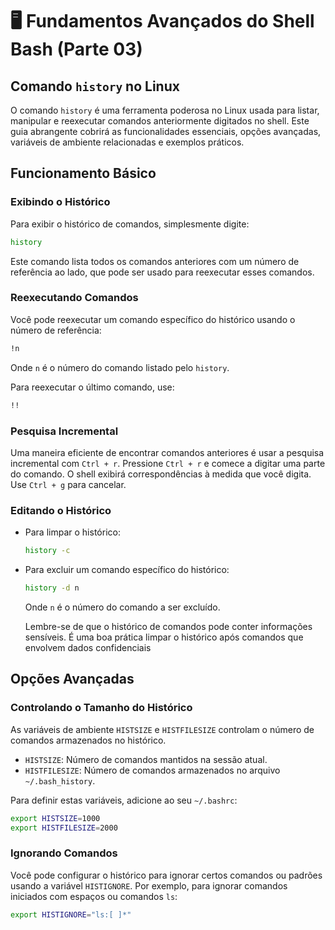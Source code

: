 # 🖥️ Fundamentos Avançados do Shell Bash (Parte 03)

## Comando `history` no Linux

O comando `history` é uma ferramenta poderosa no Linux usada para listar, manipular e reexecutar comandos anteriormente digitados no shell. Este guia abrangente cobrirá as funcionalidades essenciais, opções avançadas, variáveis de ambiente relacionadas e exemplos práticos.

## Funcionamento Básico

### Exibindo o Histórico

Para exibir o histórico de comandos, simplesmente digite:

```bash
history
```

Este comando lista todos os comandos anteriores com um número de referência ao lado, que pode ser usado para reexecutar esses comandos.

### Reexecutando Comandos

Você pode reexecutar um comando específico do histórico usando o número de referência:

```bash
!n
```

Onde `n` é o número do comando listado pelo `history`.

Para reexecutar o último comando, use:

```bash
!!
```

### Pesquisa Incremental

Uma maneira eficiente de encontrar comandos anteriores é usar a pesquisa incremental com `Ctrl + r`. Pressione `Ctrl + r` e comece a digitar uma parte do comando. O shell exibirá correspondências à medida que você digita. Use `Ctrl + g` para cancelar.

### Editando o Histórico

- Para limpar o histórico:

  ```bash
  history -c
  ```

- Para excluir um comando específico do histórico:

  ```bash
  history -d n
  ```

  Onde `n` é o número do comando a ser excluído.

  Lembre-se de que o histórico de comandos pode conter informações sensíveis. É uma boa prática limpar o histórico após comandos que envolvem dados confidenciais

## Opções Avançadas

### Controlando o Tamanho do Histórico

As variáveis de ambiente `HISTSIZE` e `HISTFILESIZE` controlam o número de comandos armazenados no histórico.

- `HISTSIZE`: Número de comandos mantidos na sessão atual.
- `HISTFILESIZE`: Número de comandos armazenados no arquivo `~/.bash_history`.

Para definir estas variáveis, adicione ao seu `~/.bashrc`:

```bash
export HISTSIZE=1000
export HISTFILESIZE=2000
```

### Ignorando Comandos

Você pode configurar o histórico para ignorar certos comandos ou padrões usando a variável `HISTIGNORE`. Por exemplo, para ignorar comandos iniciados com espaços ou comandos `ls`:

```bash
export HISTIGNORE="ls:[ ]*"
```